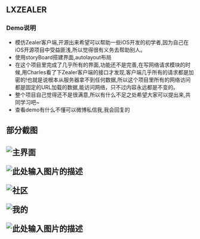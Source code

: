 ## LXZEALER
### Demo说明
- 模仿Zealer客户端,开源出来希望可以帮助一些iOS开发的初学者,因为自己在iOS开源项目中受益匪浅,所以觉得很有义务去帮助别人。
- 使用storyBoard搭建界面,autolayout布局
- 在这个项目里完成了几乎所有的界面,功能还不是完善,在写网络请求模块的时候,用Charles看了下Zealer客户端的接口才发现,客户端几乎所有的请求都是加密的!也就是说根本从服务器拿不到任何数据,所以这个项目里所有的网络访问都是固定的URL加载的数据,能访问网络，只不过内容永远都是不变的。
- 整个项目自己觉得还不是很满意,所以有什么不足之处希望大家可以提出来,共同学习吧~
- 查看demo有什么不懂可以微博私信我,我会回复的
## 部分截图
![主界面][2]<p>
![此处输入图片的描述][3]<p>
![社区][4]<p>
![我的][5]<p>
![此处输入图片的描述][6]<p>
------


  [1]: http://weibo.com/1827545794/profile?topnav=1&wvr=6
  [2]: http://ww4.sinaimg.cn/bmiddle/6cee22c2jw1exrnpnymayj20af0j5jtt.jpg
  [3]: http://ww3.sinaimg.cn/bmiddle/6cee22c2jw1exrnpo3alcj20af0j5mzw.jpg
  [4]: http://ww4.sinaimg.cn/bmiddle/6cee22c2jw1exrnpo8l32j20af0j50w3.jpg
  [5]: http://ww4.sinaimg.cn/bmiddle/6cee22c2jw1exrnpo1a4bj20af0j5759.jpg
  [6]: http://ww1.sinaimg.cn/bmiddle/6cee22c2jw1exrnpo6efyj20af0j5jtm.jpg
    

